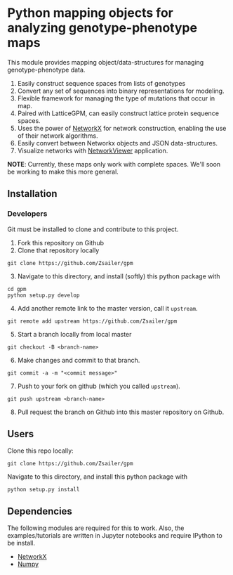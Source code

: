 # Python mapping objects for analyzing genotype-phenotype maps 

This module provides mapping object/data-structures for managing genotype-phenotype data. 

1. Easily construct sequence spaces from lists of genotypes
2. Convert any set of sequences into binary representations for modeling.
3. Flexible framework for managing the type of mutations that occur in map.
4. Paired with LatticeGPM, can easily construct lattice protein sequence spaces.
5. Uses the power of [NetworkX](https://networkx.github.io) for network construction, enabling the use of their network algorithms.
6. Easily convert between Networkx objects and JSON data-structures.
7. Visualize networks with [NetworkViewer](https://github.com/harmslab/NetworkViewer) application. 

**NOTE**: Currently, these maps only work with complete spaces. We'll soon be working to make this more general.

## Installation 

### Developers

Git must be installed to clone and contribute to this project.

1. Fork this repository on Github
2. Clone that repository locally
```
git clone https://github.com/Zsailer/gpm
```
3. Navigate to this directory, and install (softly) this python package with 
```
cd gpm
python setup.py develop
```
4. Add another remote link to the master version, call it `upstream`.
```
git remote add upstream https://github.com/Zsailer/gpm
```
5. Start a branch locally from local master
```
git checkout -B <branch-name>
```
6. Make changes and commit to that branch.
```
git commit -a -m "<commit message>"
```
7. Push to your fork on github (which you called `upstream`).
```
git push upstream <branch-name>
```
8. Pull request the branch on Github into this master repository on Github.
## Users

Clone this repo locally:

```
git clone https://github.com/Zsailer/gpm
```

Navigate to this directory, and install this python package with 

```
python setup.py install
```

## Dependencies

The following modules are required for this to work. Also, the examples/tutorials are written in Jupyter notebooks and require IPython to be install. 

* [NetworkX](https://networkx.github.io/)
* [Numpy](http://www.numpy.org/)